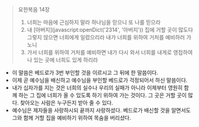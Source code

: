 > 요한복음 14장
>
> 1. 너희는 마음에 근심하지 말라 하나님을 믿으니 또 나를 믿으라
> 2. 내 [아버지](javascript:openDict('2314', '아버지')) 집에 거할 곳이 많도다 그렇지 않으면 너희에게 일렀으리라 내가 너희를 위하여 거처를 예비하러 가노니
> 3. 가서 너희를 위하여 거처를 예비하면 내가 다시 와서 너희를 내게로 영접하여 나 있는 곳에 너희도 있게 하리라

* 이 말씀은 베드로가 3번 부인할 것을 이르시고 그 뒤에 한 말씀이다. 
* 이제 곧 예수님을 배신하고 예수님을 부인할 베드로가 걱정되어서 하신 말씀이다. 
* 내가 십자가를 지는 것은 너희의 실수나 우리의 실패가 아니라 이제부터 영원히 함께 하는 그 집에 너희가 올 수 있도록 하기 위하여 가는 것이다. 그 곳은 거할 곳이 많다. 찾아오는 사람은 누구든지 받아 줄 수 있다. 
* 예수님은 제자들을 사랑하시되 끝까지 사랑하셨다. 베드로가 배신할 것을 알면서도 그와 함께 거할 집을 예비하기 위하여 목숨을 버리셨다. 